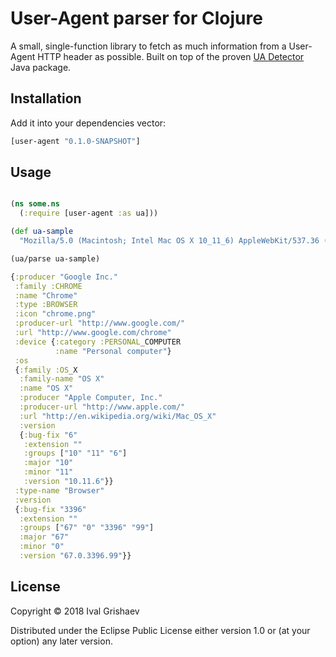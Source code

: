 
# User-Agent parser for Clojure

[uadetector]: http://uadetector.sourceforge.net/

A small, single-function library to fetch as much information from a User-Agent
HTTP header as possible. Built on top of the proven [UA Detector][uadetector]
Java package.

## Installation

Add it into your dependencies vector:

```clojure
[user-agent "0.1.0-SNAPSHOT"]
```

## Usage

```clojure

(ns some.ns
  (:require [user-agent :as ua]))

(def ua-sample
  "Mozilla/5.0 (Macintosh; Intel Mac OS X 10_11_6) AppleWebKit/537.36 (KHTML, like Gecko) Chrome/67.0.3396.99 Safari/537.36")

(ua/parse ua-sample)

{:producer "Google Inc."
 :family :CHROME
 :name "Chrome"
 :type :BROWSER
 :icon "chrome.png"
 :producer-url "http://www.google.com/"
 :url "http://www.google.com/chrome"
 :device {:category :PERSONAL_COMPUTER
          :name "Personal computer"}
 :os
 {:family :OS_X
  :family-name "OS X"
  :name "OS X"
  :producer "Apple Computer, Inc."
  :producer-url "http://www.apple.com/"
  :url "http://en.wikipedia.org/wiki/Mac_OS_X"
  :version
  {:bug-fix "6"
   :extension ""
   :groups ["10" "11" "6"]
   :major "10"
   :minor "11"
   :version "10.11.6"}}
 :type-name "Browser"
 :version
 {:bug-fix "3396"
  :extension ""
  :groups ["67" "0" "3396" "99"]
  :major "67"
  :minor "0"
  :version "67.0.3396.99"}}
```

## License

Copyright © 2018 Ival Grishaev

Distributed under the Eclipse Public License either version 1.0 or (at
your option) any later version.
